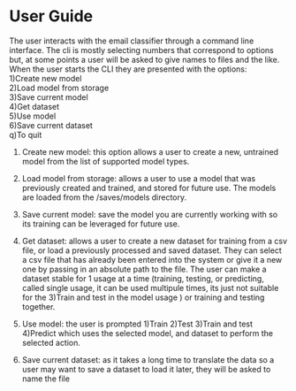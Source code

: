 # User Guide
The user interacts with the email classifier through a command line interface.
The cli is mostly selecting numbers that correspond to options but, at some points a user will be asked to give names to files and the like.
When the user starts the CLI they are presented with the options:  
1)Create new model  
2)Load model from storage   
3)Save current model   
4)Get dataset   
5)Use model  
6)Save current dataset   
q)To quit  

1) Create new model: this option allows a user to create a new, untrained model from the list of supported model types.


2) Load model from storage: allows a user to use a model that was previously created and trained, and stored for future use. The models are loaded from the /saves/models directory.


3) Save current model: save the model you are currently working with so its training can be leveraged for future use.


4) Get dataset: allows a user to create a new dataset for training from a csv file, or load a previously processed and saved dataset. They can select a csv file that has already been entered into the system or give it a new one by passing in an absolute path to the file. The user can make a dataset stable for 1 usage at a time (training, testing, or predicting, called single usage, it can be used multipule times, its just not suitable for the 3)Train and test in the model usage ) or training and testing together.


5) Use model: the user is prompted 1)Train 2)Test 3)Train and test 4)Predict which uses the selected model, and dataset to perform the selected action.


6) Save current dataset: as it takes a long time to translate the data so a user may want to save a dataset to load it later, they will be asked to name the file


